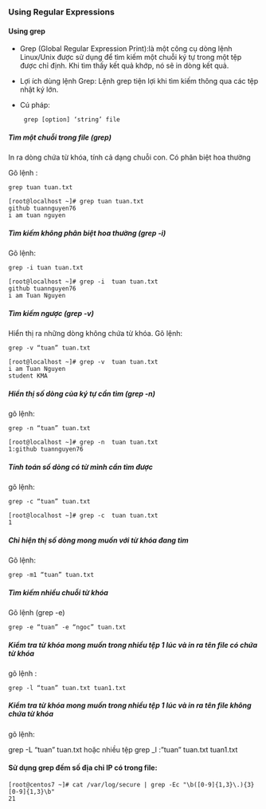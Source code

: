 ### Using Regular Expressions
#### Using grep

 - Grep (Global Regular Expression Print):là một công cụ dòng lệnh Linux/Unix  được sử dụng để tìm kiếm một chuỗi ký tự trong một tệp được chỉ định. Khi tìm thấy kết quả khớp, nó sẽ in dòng kết quả.
- Lợi ích dùng lệnh Grep:
 Lệnh grep tiện lợi khi tìm kiếm thông qua các tệp nhật ký lớn.
- Cú pháp:

       grep [option] ‘string’ file

##### Tìm một chuỗi trong file (grep)
In ra dòng chứa từ khóa, tính cả dạng chuỗi con. Có phân biệt hoa thường

Gõ lệnh : 
```
grep tuan tuan.txt
```
```
[root@localhost ~]# grep tuan tuan.txt
github tuannguyen76
i am tuan nguyen
```
##### Tìm kiếm không phân biệt hoa thường (grep -i)
Gõ lệnh: 
```
grep -i tuan tuan.txt
```

```
[root@localhost ~]# grep -i  tuan tuan.txt
github tuannguyen76
i am Tuan Nguyen

```
##### Tìm kiếm ngược (grep -v)
Hiển thị ra những dòng không chứa từ khóa.
Gõ lệnh:
```
grep -v “tuan” tuan.txt
```

```
[root@localhost ~]# grep -v  tuan tuan.txt
i am Tuan Nguyen
student KMA
```
##### Hiển thị số dòng của ký tự cần tìm (grep -n)
gõ lệnh: 
```
grep -n “tuan” tuan.txt
```

```
[root@localhost ~]# grep -n  tuan tuan.txt
1:github tuannguyen76
```

##### Tính toán số dòng có từ mình cần tìm được
gõ lệnh:

```
grep -c “tuan” tuan.txt
```

```
[root@localhost ~]# grep -c  tuan tuan.txt
1
```

##### Chỉ hiện thị số dòng mong muốn với từ khóa đang tìm 
Gõ lệnh:
```
grep -m1 “tuan” tuan.txt
```
##### Tìm kiếm nhiều chuỗi từ khóa
Gõ lệnh (grep -e)
```
grep -e “tuan” -e “ngoc” tuan.txt
```

##### Kiểm tra từ khóa mong muốn trong nhiều tệp 1 lúc và in ra tên file có chứa từ khóa
gõ lệnh :
```
grep -l “tuan” tuan.txt tuan1.txt
```


##### Kiểm tra từ khóa mong muốn trong nhiều tệp 1 lúc và in ra tên file không chứa từ khóa
gõ lệnh:

grep -L “tuan” tuan.txt hoặc nhiều tệp grep _l :”tuan” tuan.txt tuan1.txt

#### Sử dụng grep đếm số địa chỉ IP có trong file:

```
[root@centos7 ~]# cat /var/log/secure | grep -Ec "\b([0-9]{1,3}\.){3}[0-9]{1,3}\b"
21
```




